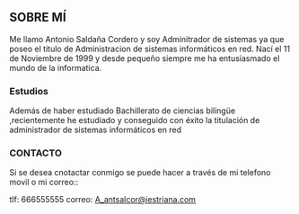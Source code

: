 ## SOBRE MÍ

Me llamo Antonio Saldaña Cordero y soy Adminitrador de sistemas ya que poseo el titulo de Administracion de sistemas informáticos en red.
Nací el 11 de Noviembre de 1999 y desde pequeño siempre me ha entusiasmado el mundo de la informatica.

### Estudios

Además de haber estudiado Bachillerato de ciencias bilingüe ,recientemente he estudiado y conseguido con éxito la titulación de administrador de sistemas informáticos en red


### CONTACTO

Si se desea cnotactar conmigo se puede hacer a través de mi telefono movil o mi correo::

tlf: 666555555
correo: A_antsalcor@iestriana.com


